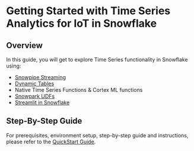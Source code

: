 # Getting Started with Time Series Analytics for IoT in Snowflake

## Overview

In this guide, you will get to explore Time Series functionality in Snowflake using:
* [Snowpipe Streaming](https://docs.snowflake.com/en/user-guide/data-load-snowpipe-streaming-overview)
* [Dynamic Tables](https://docs.snowflake.com/en/user-guide/dynamic-tables-intro)
* Native Time Series Functions & Cortex ML functions
* [Snowpark UDFs](https://docs.snowflake.com/en/developer-guide/udf/udf-overview)
* [Streamlit in Snowflake](https://docs.snowflake.com/en/developer-guide/streamlit/about-streamlit)

## Step-By-Step Guide

For prerequisites, environment setup, step-by-step guide and instructions, please refer to the [QuickStart Guide](https://quickstarts.snowflake.com/guide/getting_started_with_time_series_using_snowflake_streaming_sis_ml_notebooks/index.html#0).
